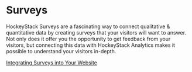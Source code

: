 # Surveys

HockeyStack Surveys are a fascinating way to connect qualitative & quantitative data by creating surveys that your visitors will want to answer. Not only does it offer you the opportunity to get feedback from your visitors, but connecting this data with HockeyStack Analytics makes it possible to understand your visitors in-depth.

[Integrating Surveys into Your Website](Surveys/Integrating-Surveys-into-Your-Website.md)